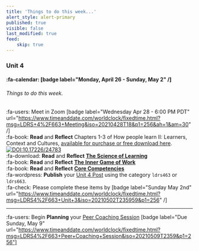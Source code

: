 ```yaml
---
title: 'Things to do this week...'
alert_style: alert-primary
published: true
visible: false
last_modified: true
feed:
    skip: true
---
```


### Unit 4
#### :fa-calendar: [badge label="Monday, April 26 - Sunday, May 2" /]
###### Things to do this week.

:fa-users: Meet in Zoom [badge label="Wednesday Apr 28 - 6:00 PM PDT" url="https://www.timeanddate.com/worldclock/fixedtime.html?msg=LDRS+4%2F663+Meeting&iso=20210428T18&p1=256&ah=1&am=30" /]     
:fa-book:  **Read** and **Reflect** Chapters 1-3 of How people learn II: Learners, Context and Cultures, [available for purchase or free download here](https://www.nap.edu/catalog/24783).   [![DOI:10.17226/24783](https://zenodo.org/badge/DOI/10.17226/24783.svg)](https://doi.org/10.17226/24783)  
:fa-download: **Read** and **Reflect** [**The Science of Learning**](https://deansforimpact.org/wp-content/uploads/2016/12/The_Science_of_Learning.pdf)  
:fa-book: **Read** and **Reflect** [**The Inner Game of Work**](https://thesystemsthinker.com/the-inner-game-of-work-building-capability-in-the-workplace/)   
:fa-book: **Read** and **Reflect** [**Core Competencies**](https://coachfederation.org/core-competencies)  
:fa-wordpress: **Publish** your [Unit 4 Post](https://far.twu.ca/ldrs/663202103/assignments) using the category `ldrs463` or `ldrs663`.    
:fa-check: Please complete these items by [badge label="Sunday May 2nd" url="https://www.timeanddate.com/worldclock/fixedtime.html?msg=LDRS4%2F663+Unit+3&iso=20210502T235959&p1=256" /]  

---

:fa-users: Begin **Planning** your [Peer Coaching Session](https://far.twu.ca/ldrs/663-202103/assignments/_peer-coaching)  [badge label="Due Sunday, May 9" url="https://www.timeanddate.com/worldclock/fixedtime.html?msg=LDRS4%2F663+Peer+Coaching+Session&iso=20210509T2359&p1=256"]
